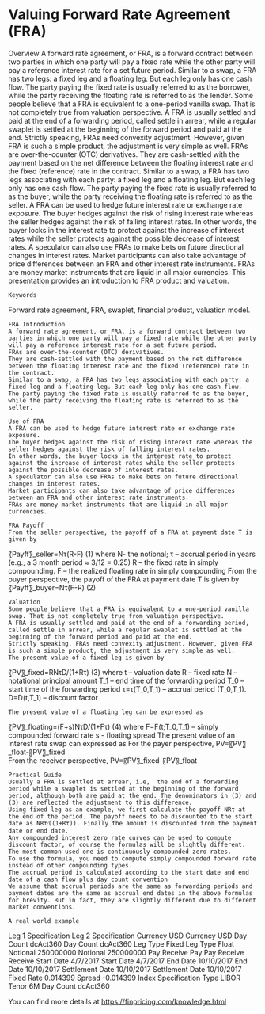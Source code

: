 # Valuing Forward Rate Agreement (FRA)

Overview
A forward rate agreement, or FRA, is a forward contract between two parties in which one party will pay a fixed rate while the other party will pay a reference interest rate for a set future period. Similar to a swap, a FRA has two legs: a fixed leg and a floating leg. But each leg only has one cash flow. The party paying the fixed rate is usually referred to as the borrower, while the party receiving the floating rate is referred to as the lender.
Some people believe that a FRA is equivalent to a one-period vanilla swap. That is not completely true from valuation perspective. A FRA is usually settled and paid at the end of a forwarding period, called settle in arrear, while a regular swaplet is settled at the beginning of the forward period and paid at the end. Strictly speaking, FRAs need convexity adjustment. However, given FRA is such a simple product, the adjustment is very simple as well. 
FRAs are over-the-counter (OTC) derivatives. They are cash-settled with the payment based on the net difference between the floating interest rate and the fixed (reference) rate in the contract. Similar to a swap, a FRA has two legs associating with each party: a fixed leg and a floating leg. But each leg only has one cash flow. The party paying the fixed rate is usually referred to as the buyer, while the party receiving the floating rate is referred to as the seller.
A FRA can be used to hedge future interest rate or exchange rate exposure. The buyer hedges against the risk of rising interest rate whereas the seller hedges against the risk of falling interest rates. In other words, the buyer locks in the interest rate to protect against the increase of interest rates while the seller protects against the possible decrease of interest rates. A speculator can also use FRAs to make bets on future directional changes in interest rates. Market participants can also take advantage of price differences between an FRA and other interest rate instruments. FRAs are money market instruments that are liquid in all major currencies. This presentation provides an introduction to FRA product and valuation. 

	Keywords
Forward rate agreement, FRA, swaplet, financial product, valuation model.

	FRA Introduction
	A forward rate agreement, or FRA, is a forward contract between two parties in which one party will pay a fixed rate while the other party will pay a reference interest rate for a set future period.
	FRAs are over-the-counter (OTC) derivatives.
	They are cash-settled with the payment based on the net difference between the floating interest rate and the fixed (reference) rate in the contract.
	Similar to a swap, a FRA has two legs associating with each party: a fixed leg and a floating leg. But each leg only has one cash flow.
	The party paying the fixed rate is usually referred to as the buyer, while the party receiving the floating rate is referred to as the seller.

	Use of FRA
	A FRA can be used to hedge future interest rate or exchange rate exposure.
	The buyer hedges against the risk of rising interest rate whereas the seller hedges against the risk of falling interest rates.
	In other words, the buyer locks in the interest rate to protect against the increase of interest rates while the seller protects against the possible decrease of interest rates.
	A speculator can also use FRAs to make bets on future directional changes in interest rates.
	Market participants can also take advantage of price differences between an FRA and other interest rate instruments.
	FRAs are money market instruments that are liquid in all major currencies.

	FRA Payoff
	From the seller perspective, the payoff of a FRA at payment date T is given by
〖Payff〗_seller=Nτ(R-F)		(1)
where 
N- the notional;
 τ – accrual period in years (e.g., a 3 month period ≈ 3/12 = 0.25)
R – the fixed rate in simply compounding.
F – the realized floating rate in simply compounding
	From the puyer perspective, the payoff of the FRA at payment date T is given by
〖Payff〗_buyer=Nτ(F-R)		(2)

	Valuation
	Some people believe that a FRA is equivalent to a one-period vanilla swap. That is not completely true from valuation perspective. 
	A FRA is usually settled and paid at the end of a forwarding period, called settle in arrear, while a regular swaplet is settled at the beginning of the forward period and paid at the end. 
	Strictly speaking, FRAs need convexity adjustment. However, given FRA is such a simple product, the adjustment is very simple as well.
	The present value of a fixed leg is given by
〖PV〗_fixed=RNτD/(1+Rτ)		(3)
where
	t   –  valuation date
	R  – fixed rate
	N  – notational principal amount
	T_1 – end time of the forwarding period
	T_0 – start time of the forwarding period
	τ=τ(T_0,T_1)  – accrual period (T_0,T_1).
	D=D(t,T_1)  –  discount factor

	The present value of a floating leg can be expressed as
〖PV〗_floating=(F+s)NτD/(1+Fτ)		(4)
where
	F=F(t;T_0,T_1) – simply compounded forward rate
	s -  floating spread
	The present value of an interest rate swap can expressed as
	For the payer perspective, PV=〖PV〗_float-〖PV〗_fixed		
	From the receiver perspective, PV=〖PV〗_fixed-〖PV〗_float

	Practical Guide
	Usually a FRA is settled at arrear, i.e,  the end of a forwarding period while a swaplet is settled at the beginning of the forward period, although both are paid at the end. The denominators in (3) and (3) are reflected the adjustment to this difference.
	Using fixed leg as an example, we first calculate the payoff NRτ at the end of the period. The payoff needs to be discounted to the start date as NRτ⁄((1+Rτ)). Finally the amount is discounted from the payment date or end date.
	Any compounded interest zero rate curves can be used to compute discount factor, of course the formulas will be slightly different. The most common used one is continuously compounded zero rates.
	To use the formula, you need to compute simply compounded forward rate instead of other compounding types.
	The accrual period is calculated according to the start date and end date of a cash flow plus day count convention 
	We assume that accrual periods are the same as forwarding periods and payment dates are the same as accrual end dates in the above formulas for brevity. But in fact, they are slightly different due to different market conventions.

	A real world example
Leg 1 Specification	Leg 2 Specification
Currency	USD	Currency	USD
Day Count	dcAct360	Day Count	dcAct360
Leg Type	Fixed	Leg Type	Float
Notional	250000000	Notional	250000000
Pay Receive	Pay	Pay Receive	Receive
Start Date	4/7/2017	Start Date	4/7/2017
End Date	10/10/2017	End Date	10/10/2017
Settlement Date	10/10/2017	Settlement Date	10/10/2017
Fixed Rate	0.014399	Spread	-0.014399
		Index Specification
		Type	LIBOR
		Tenor	6M
		Day Count	dcAct360


You can find more details at
https://finpricing.com/knowledge.html

